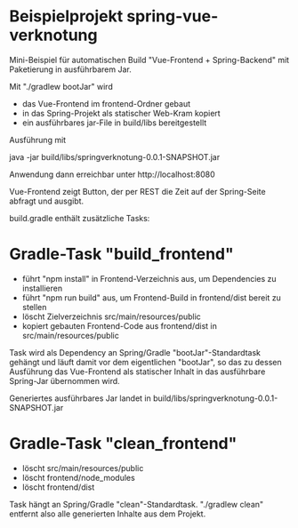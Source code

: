 # Beispielprojekt spring-vue-verknotung

Mini-Beispiel für automatischen Build "Vue-Frontend + Spring-Backend"
mit Paketierung in ausführbarem Jar.

Mit "./gradlew bootJar" wird

  - das Vue-Frontend im frontend-Ordner gebaut
  - in das Spring-Projekt als statischer Web-Kram kopiert
  - ein ausführbares jar-File in build/libs bereitgestellt

Ausführung mit 

   java -jar build/libs/springverknotung-0.0.1-SNAPSHOT.jar

Anwendung dann erreichbar unter http://localhost:8080

Vue-Frontend zeigt Button, der per REST die Zeit auf der Spring-Seite abfragt
und ausgibt.


build.gradle enthält zusätzliche Tasks:

# Gradle-Task "build_frontend"

  - führt "npm install" in Frontend-Verzeichnis aus, um Dependencies zu installieren
  - führt "npm run build" aus, um Frontend-Build in frontend/dist bereit zu stellen
  - löscht Zielverzeichnis src/main/resources/public
  - kopiert gebauten Frontend-Code aus frontend/dist in src/main/resources/public

Task wird als Dependency an Spring/Gradle "bootJar"-Standardtask gehängt und läuft
damit vor dem eigentlichen "bootJar", so das zu dessen Ausführung das Vue-Frontend
als statischer Inhalt in das ausführbare Spring-Jar übernommen wird.

Generiertes ausführbares Jar landet in build/libs/springverknotung-0.0.1-SNAPSHOT.jar



# Gradle-Task "clean_frontend"

  - löscht src/main/resources/public
  - löscht frontend/node_modules
  - löscht frontend/dist

Task hängt an Spring/Gradle "clean"-Standardtask. "./gradlew clean" entfernt
also alle generierten Inhalte aus dem Projekt.


